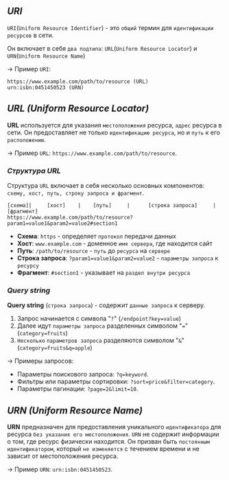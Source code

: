 ## _URI_

`URI`(`Uniform Resource Identifier`) - это `общий` термин для `идентификации` `ресурсов` в сети. 

Он включает в себя `два подтипа`: 
`URL`(`Uniform Resource Locator`) и `URN`(`Uniform Resource Name`)

-> Пример `URI`:
```
https://www.example.com/path/to/resource (URL)
urn:isbn:0451450523 (URN)
```

## _URL (Uniform Resource Locator)_

**URL** используется для указания `местоположения` ресурса, `адрес` ресурса в сети. 
Он предоставляет не только `идентификацию ресурса`, но и `путь` к его `расположению`. 

-> Пример `URL`: `https://www.example.com/path/to/resource`.

### _Структура URL_
Структура `URL` включает в себя несколько основных компонентов: 
`схему, хост, путь, строку запроса и фрагмент`.

```
[схема]|     [хост]    |    [путь]     |      [строка запроса]     |[фрагмент]
https://www.example.com/path/to/resource?param1=value1&param2=value2#section1
```

- **Схема**: `https` - определяет `протокол` передачи данных 
- **Хост**: `www.example.com` - доменное `имя сервера`, где находится сайт
- **Путь**: `/path/to/resource` - `путь` до `ресурса` на `сервере`
- **Строка запроса**: `?param1=value1&param2=value2` - `параметры запроса` к `ресурсу`
- **Фрагмент**: `#section1` - указывает на `раздел внутри ресурса`

### _Query string_

**Query string** (`строка запроса`) - содержит `данные запроса` к серверу.
1. Запрос начинается с символа "`?`" (`/endpoint?key=value`)
2. Далее идут `параметры запроса` разделенных символом "`=`" (`category=fruits`)
3. `Несколько` `параметров запроса` разделяются символом "`&`" (`category=fruits&q=apple`)

-> Примеры запросов:
- Параметры поискового запроса: `?q=keyword`.
- Фильтры или параметры сортировки: `?sort=price&filter=category`.
- Параметры пагинации: `?page=2&limit=10`.

## _URN (Uniform Resource Name)_

**URN** предназначен для предоставления уникального `идентификатора` для ресурса `без указания его местоположения`. `URN` не содержит информации о том, где ресурс физически находится. Он призван быть `постоянным идентификатором`, который `не изменяется` с течением времени и не зависит от местоположения ресурса. 

-> Пример `URN`: `urn:isbn:0451450523`.

